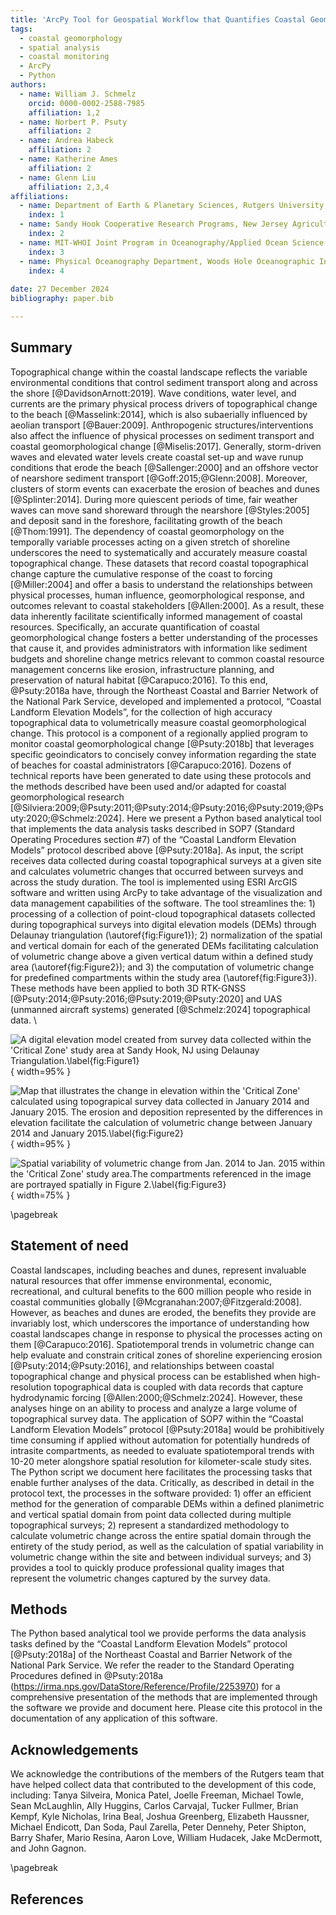 ```yaml
---
title: 'ArcPy Tool for Geospatial Workflow that Quantifies Coastal Geomorphological Change'
tags:
  - coastal geomorphology
  - spatial analysis
  - coastal monitoring
  - ArcPy
  - Python
authors:
  - name: William J. Schmelz
    orcid: 0000-0002-2588-7985
    affiliation: 1,2
  - name: Norbert P. Psuty 
    affiliation: 2	
  - name: Andrea Habeck
    affiliation: 2		
  - name: Katherine Ames
    affiliation: 2
  - name: Glenn Liu
    affiliation: 2,3,4	
affiliations:
  - name: Department of Earth & Planetary Sciences, Rutgers University, 610 Taylor Road, Piscataway, NJ
    index: 1
  - name: Sandy Hook Cooperative Research Programs, New Jersey Agricultural Experiment Station, Rutgers University, 74 Magruder Road, Highlands, NJ
    index: 2
  - name: MIT-WHOI Joint Program in Oceanography/Applied Ocean Science and Engineering, Cambridge, MA
    index: 3	
  - name: Physical Oceanography Department, Woods Hole Oceanographic Institution, Falmouth, MA
    index: 4		
	
date: 27 December 2024
bibliography: paper.bib

---
```


## Summary
Topographical change within the coastal landscape reflects the variable environmental conditions that control sediment transport along and across the shore [@DavidsonArnott:2019]. Wave conditions, water level, and currents are the primary physical process drivers of topographical change to the beach [@Masselink:2014], which is also subaerially influenced by aeolian transport [@Bauer:2009]. Anthropogenic structures/interventions also affect the influence of physical processes on sediment transport and coastal geomorphological change [@Miselis:2017]. Generally, storm-driven waves and elevated water levels create coastal set-up and wave runup conditions that erode the beach [@Sallenger:2000] and an offshore vector of nearshore sediment transport [@Goff:2015;@Glenn:2008]. Moreover, clusters of storm events can exacerbate the erosion of beaches and dunes [@Splinter:2014]. During more quiescent periods of time, fair weather waves can move sand shoreward through the nearshore [@Styles:2005] and deposit sand in the foreshore, facilitating growth of the beach [@Thom:1991]. The dependency of coastal geomorphology on the temporally variable processes acting on a given stretch of shoreline underscores the need to systematically and accurately measure coastal topographical change. These datasets that record coastal topographical change capture the cumulative response of the coast to forcing [@Miller:2004] and offer a basis to understand the relationships between physical processes, human influence, geomorphological response, and outcomes relevant to coastal stakeholders [@Allen:2000]. As a result, these data inherently facilitate scientifically informed management of coastal resources. Specifically, an accurate quantification of coastal geomorphological change fosters a better understanding of the processes that cause it, and provides administrators with information like sediment budgets and shoreline change metrics relevant to common coastal resource management concerns like erosion, infrastructure planning, and preservation of natural habitat [@Carapuco:2016].
To this end, @Psuty:2018a have, through the Northeast Coastal and Barrier Network of the National Park Service, developed and implemented a protocol, “Coastal Landform Elevation Models”, for the collection of high accuracy topographical data to volumetrically measure coastal geomorphological change. This protocol is a component of a regionally applied program to monitor coastal geomorphological change [@Psuty:2018b] that leverages specific geoindicators to concisely convey information regarding the state of beaches for coastal administrators [@Carapuco:2016]. Dozens of technical reports have been generated to date using these protocols and the methods described have been used and/or adapted for coastal geomorphological research [@Silviera:2009;@Psuty:2011;@Psuty:2014;@Psuty:2016;@Psuty:2019;@Psuty:2020;@Schmelz:2024]. 
Here we present a Python based analytical tool that implements the data analysis tasks described in SOP7 (Standard Operating Procedures section #7) of the “Coastal Landform Elevation Models” protocol described above [@Psuty:2018a].  As input, the script receives data collected during coastal topographical surveys at a given site and calculates volumetric changes that occurred between surveys and across the study duration. The tool is implemented using ESRI ArcGIS software and written using ArcPy to take advantage of the visualization and data management capabilities of the software. The tool streamlines the: 1) processing of a collection of point-cloud topographical datasets collected during topographical surveys into digital elevation models (DEMs) through Delaunay triangulation (\autoref{fig:Figure1}); 2) normalization of the spatial and vertical domain for each of the generated DEMs facilitating calculation of volumetric change above a given vertical datum within a defined study area (\autoref{fig:Figure2}); and 3) the computation of volumetric change for predefined compartments within the study area (\autoref{fig:Figure3}). These methods have been applied to both 3D RTK-GNSS [@Psuty:2014;@Psuty:2016;@Psuty:2019;@Psuty:2020] and UAS (unmanned aircraft systems) generated [@Schmelz:2024] topographical data.
\

![A digital elevation model created from survey data collected within the 'Critical Zone' study area at Sandy Hook, NJ using Delaunay Triangulation.\label{fig:Figure1}](Figure1.png){ width=95% }

![Map that illustrates the change in elevation within the 'Critical Zone' calculated using topograpical survey data collected in January 2014 and January 2015. The erosion and deposition represented by the differences in elevation facilitate the calculation of volumetric change between January 2014 and January 2015.\label{fig:Figure2}](Figure2.png){ width=95% }

![Spatial variability of volumetric change from Jan. 2014 to Jan. 2015 within the 'Critical Zone' study area.The compartments referenced in the image are portrayed spatially in Figure 2.\label{fig:Figure3}](Figure3.png){ width=75% }

\pagebreak

## Statement of need
Coastal landscapes, including beaches and dunes, represent invaluable natural resources that offer immense environmental, economic, recreational, and cultural benefits to the 600 million people who reside in coastal communities globally [@Mcgranahan:2007;@Fitzgerald:2008]. However, as beaches and dunes are eroded, the benefits they provide are invariably lost, which underscores the importance of understanding how coastal landscapes change in response to physical the processes acting on them [@Carapuco:2016]. Spatiotemporal trends in volumetric change can help evaluate and constrain critical zones of shoreline experiencing erosion [@Psuty:2014;@Psuty:2016], and relationships between coastal topographical change and physical process can be established when high-resolution topographical data is coupled with data records that capture hydrodynamic forcing [@Allen:2000;@Schmelz:2024]. However, these analyses hinge on an ability to process and analyze a large volume of topographical survey data. The application of SOP7 within the “Coastal Landform Elevation Models” protocol [@Psuty:2018a] would be prohibitively time consuming if applied without automation for potentially hundreds of intrasite compartments, as needed to evaluate spatiotemporal trends with 10-20 meter alongshore spatial resolution for kilometer-scale study sites. The Python script we document here facilitates the processing tasks that enable further analyses of the data. Critically, as described in detail in the protocol text, the processes in the software provided: 1) offer an efficient method for the generation of comparable DEMs within a defined planimetric and vertical spatial domain from point data collected during multiple topographical surveys; 2) represent a standardized methodology to calculate volumetric change across the entire spatial domain through the entirety of the study period, as well as the calculation of spatial variability in volumetric change within the site and between individual surveys; and 3) provides a tool to quickly produce professional quality images that represent the volumetric changes captured by the survey data. 

## Methods
The Python based analytical tool we provide performs the data analysis tasks defined by the “Coastal Landform Elevation Models” protocol [@Psuty:2018a] of the Northeast Coastal and Barrier Network of the National Park Service. We refer the reader to the Standard Operating Procedures defined in @Psuty:2018a (https://irma.nps.gov/DataStore/Reference/Profile/2253970) for a comprehensive presentation of the methods that are implemented through the software we provide and document here. Please cite this protocol in the documentation of any application of this software.

## Acknowledgements
We acknowledge the contributions of the members of the Rutgers team that have helped collect data that contributed to the development of this code, including: Tanya Silveira, Monica Patel, Joelle Freeman, Michael Towle, Sean McLaughlin, Ally Huggins, Carlos Carvajal, Tucker Fullmer, Brian Kempf, Kyle Nicholas, Irina Beal, Joshua Greenberg, Elizabeth Haussner, Michael Endicott, Dan Soda, Paul Zarella, Peter Dennehy, Peter Shipton, Barry Shafer, Mario Resina, Aaron Love, William Hudacek, Jake McDermott, and John Gagnon.

\pagebreak

## References
